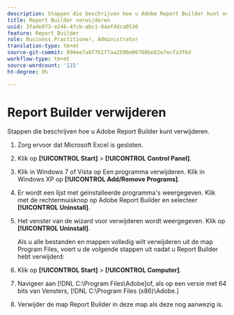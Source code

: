 ```yaml
---
description: Stappen die beschrijven hoe u Adobe Report Builder kunt verwijderen.
title: Report Builder verwijderen
uuid: 3fade973-e246-4fcb-abc1-0aafddca0536
feature: Report Builder
role: Business Practitioner, Administrator
translation-type: tm+mt
source-git-commit: 894ee7a8f761f7aa2590e06708be82e7ecfa3f6d
workflow-type: tm+mt
source-wordcount: '115'
ht-degree: 9%

---
```



# Report Builder verwijderen

Stappen die beschrijven hoe u Adobe Report Builder kunt verwijderen.

1. Zorg ervoor dat Microsoft Excel is gesloten.
1. Klik op **[!UICONTROL Start]** > **[!UICONTROL Control Panel]**.
1. Klik in Windows 7 of Vista op Een programma verwijderen. Klik in Windows XP op **[!UICONTROL Add/Remove Programs]**.
1. Er wordt een lijst met geïnstalleerde programma&#39;s weergegeven. Klik met de rechtermuisknop op Adobe Report Builder en selecteer **[!UICONTROL Uninstall]**.
1. Het venster van de wizard voor verwijderen wordt weergegeven. Klik op **[!UICONTROL Uninstall]**.

   Als u alle bestanden en mappen volledig wilt verwijderen uit de map Program Files, voert u de volgende stappen uit nadat u Report Builder hebt verwijderd:
1. Klik op **[!UICONTROL Start]** > **[!UICONTROL Computer]**.
1. Navigeer aan  [!DNL C:\Program Files\Adobe\]of, als op een versie met 64 bits van Vensters, [!DNL C:\Program Files (x86)\Adobe.]
1. Verwijder de map Report Builder in deze map als deze nog aanwezig is.
